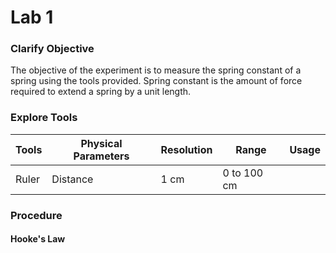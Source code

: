 # Lab 1

### Clarify Objective

The objective of the experiment is to measure the spring constant of a spring using the tools provided. Spring constant is the amount of force required to extend a spring by a unit length.

### Explore Tools

| Tools | Physical Parameters | Resolution | Range       | Usage |
| ----- | ------------------- | ---------- | ----------- | ----- |
| Ruler | Distance            | 1 cm       | 0 to 100 cm |       |





### Procedure

#### Hooke's Law